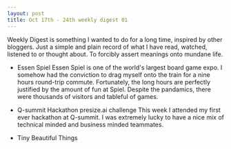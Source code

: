 ```yaml
---
layout: post
title: Oct 17th - 24th weekly digest 01
---
```


Weekly Digest is something I wanted to do for a long time, inspired by other bloggers. Just a simple and plain record of what I have read, watched, listened to or thought about. To forcibly assert meanings onto mundane life.

* Essen Spiel
Essen Spiel is one of the world's largest board game expo. I somehow had the conviction to drag myself onto the train for a nine hours round-trip commute. Fortunately, the long hours are perfectly justified by the amount of fun at Spiel. Despite the pandamics, there were thousands of visitors and tableful of games.



* Q-summit Hackathon presize.ai challenge
This week I attended my first ever hackathon at Q-summit. I was extremely lucky to have a nice mix of technical minded and business minded teammates. 

* Tiny Beautiful Things
